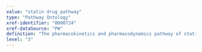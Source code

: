 ```yaml
---
value: "statin drug pathway"
type: "Pathway Ontology"
xref-identifier: "0000724"
xref-dataSource: "PW"
definition: "The pharmacokinetics and pharmacodynamics pathway of statin. Statins are a class of drugs used to lower cholesterol. They act as inhibitors of HMG-CoA reductase, the enzyme that catalyzes an early rate-limiting step in cholesterol biosynthesis. Genetic variations can result in changes in drug availability and can cause differences in the response of the organism to the drug."
level: "3"
---
```

